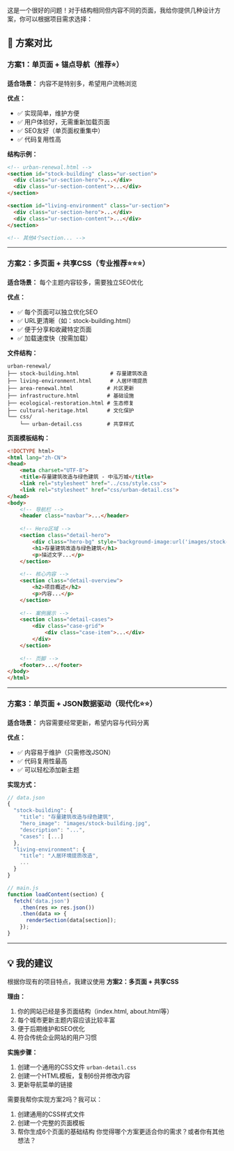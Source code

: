 这是一个很好的问题！对于结构相同但内容不同的页面，我给你提供几种设计方案，你可以根据项目需求选择：

## 🎯 方案对比

### 方案1：单页面 + 锚点导航（推荐⭐）
**适合场景：** 内容不是特别多，希望用户流畅浏览

**优点：**
- ✅ 实现简单，维护方便
- ✅ 用户体验好，无需重新加载页面
- ✅ SEO友好（单页面权重集中）
- ✅ 代码复用性高

**结构示例：**
```html
<!-- urban-renewal.html -->
<section id="stock-building" class="ur-section">
  <div class="ur-section-hero">...</div>
  <div class="ur-section-content">...</div>
</section>

<section id="living-environment" class="ur-section">
  <div class="ur-section-hero">...</div>
  <div class="ur-section-content">...</div>
</section>

<!-- 其他4个section... -->
```

---

### 方案2：多页面 + 共享CSS（专业推荐⭐⭐⭐）
**适合场景：** 每个主题内容较多，需要独立SEO优化

**优点：**
- ✅ 每个页面可以独立优化SEO
- ✅ URL更清晰（如：stock-building.html）
- ✅ 便于分享和收藏特定页面
- ✅ 加载速度快（按需加载）

**文件结构：**
```
urban-renewal/
├── stock-building.html          # 存量建筑改造
├── living-environment.html      # 人居环境提质
├── area-renewal.html           # 片区更新
├── infrastructure.html         # 基础设施
├── ecological-restoration.html # 生态修复
├── cultural-heritage.html      # 文化保护
└── css/
    └── urban-detail.css        # 共享样式
```

**页面模板结构：**
```html
<!DOCTYPE html>
<html lang="zh-CN">
<head>
    <meta charset="UTF-8">
    <title>存量建筑改造与绿色建筑 - 中泓万城</title>
    <link rel="stylesheet" href="../css/style.css">
    <link rel="stylesheet" href="css/urban-detail.css">
</head>
<body>
    <!-- 导航栏 -->
    <header class="navbar">...</header>
    
    <!-- Hero区域 -->
    <section class="detail-hero">
        <div class="hero-bg" style="background-image:url('images/stock-building-hero.jpg')"></div>
        <h1>存量建筑改造与绿色建筑</h1>
        <p>描述文字...</p>
    </section>
    
    <!-- 核心内容 -->
    <section class="detail-overview">
        <h2>项目概述</h2>
        <p>内容...</p>
    </section>
    
    <!-- 案例展示 -->
    <section class="detail-cases">
        <div class="case-grid">
            <div class="case-item">...</div>
        </div>
    </section>
    
    <!-- 页脚 -->
    <footer>...</footer>
</body>
</html>
```

---

### 方案3：单页面 + JSON数据驱动（现代化⭐⭐）
**适合场景：** 内容需要经常更新，希望内容与代码分离

**优点：**
- ✅ 内容易于维护（只需修改JSON）
- ✅ 代码复用性最高
- ✅ 可以轻松添加新主题

**实现方式：**
```javascript
// data.json
{
  "stock-building": {
    "title": "存量建筑改造与绿色建筑",
    "hero_image": "images/stock-building.jpg",
    "description": "...",
    "cases": [...]
  },
  "living-environment": {
    "title": "人居环境提质改造",
    ...
  }
}

// main.js
function loadContent(section) {
  fetch('data.json')
    .then(res => res.json())
    .then(data => {
      renderSection(data[section]);
    });
}
```

---

## 💡 我的建议

根据你现有的项目特点，我建议使用 **方案2：多页面 + 共享CSS**

**理由：**
1. 你的网站已经是多页面结构（index.html, about.html等）
2. 每个城市更新主题内容应该比较丰富
3. 便于后期维护和SEO优化
4. 符合传统企业网站的用户习惯

**实施步骤：**
1. 创建一个通用的CSS文件 `urban-detail.css`
2. 创建一个HTML模板，复制6份并修改内容
3. 更新导航菜单的链接

需要我帮你实现方案2吗？我可以：
1. 创建通用的CSS样式文件
2. 创建一个完整的页面模板
3. 帮你生成6个页面的基础结构
你觉得哪个方案更适合你的需求？或者你有其他想法？
